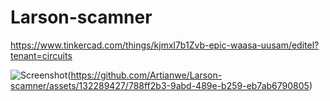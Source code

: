 # Larson-scamner
https://www.tinkercad.com/things/kjmxl7b1Zvb-epic-waasa-uusam/editel?tenant=circuits

![Screenshot](screenshot.png)(https://github.com/Artianwe/Larson-scamner/assets/132289427/788ff2b3-9abd-489e-b259-eb7ab6790805)
